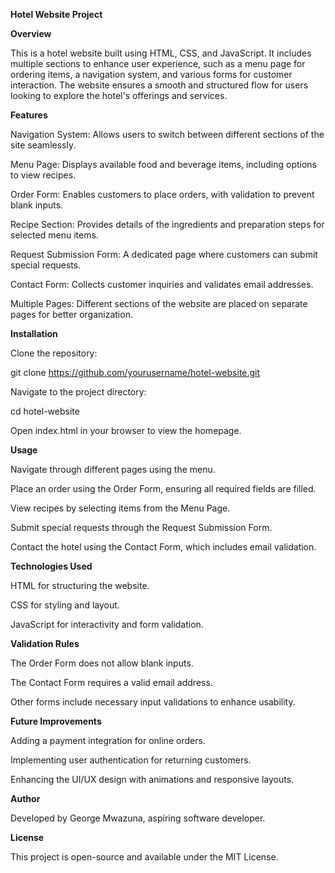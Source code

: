 **Hotel Website Project**

**Overview**

This is a hotel website built using HTML, CSS, and JavaScript. It includes multiple sections to enhance user experience, such as a menu page for ordering items, a navigation system, and various forms for customer interaction. The website ensures a smooth and structured flow for users looking to explore the hotel's offerings and services.

**Features**

Navigation System: Allows users to switch between different sections of the site seamlessly.

Menu Page: Displays available food and beverage items, including options to view recipes.

Order Form: Enables customers to place orders, with validation to prevent blank inputs.

Recipe Section: Provides details of the ingredients and preparation steps for selected menu items.

Request Submission Form: A dedicated page where customers can submit special requests.

Contact Form: Collects customer inquiries and validates email addresses.

Multiple Pages: Different sections of the website are placed on separate pages for better organization.

**Installation**

Clone the repository:

git clone https://github.com/yourusername/hotel-website.git

Navigate to the project directory:

cd hotel-website

Open index.html in your browser to view the homepage.

**Usage**

Navigate through different pages using the menu.

Place an order using the Order Form, ensuring all required fields are filled.

View recipes by selecting items from the Menu Page.

Submit special requests through the Request Submission Form.

Contact the hotel using the Contact Form, which includes email validation.

**Technologies Used**

HTML for structuring the website.

CSS for styling and layout.

JavaScript for interactivity and form validation.

**Validation Rules**

The Order Form does not allow blank inputs.

The Contact Form requires a valid email address.

Other forms include necessary input validations to enhance usability.

**Future Improvements**

Adding a payment integration for online orders.

Implementing user authentication for returning customers.

Enhancing the UI/UX design with animations and responsive layouts.

**Author**

Developed by George Mwazuna, aspiring software developer.

**License**

This project is open-source and available under the MIT License.

